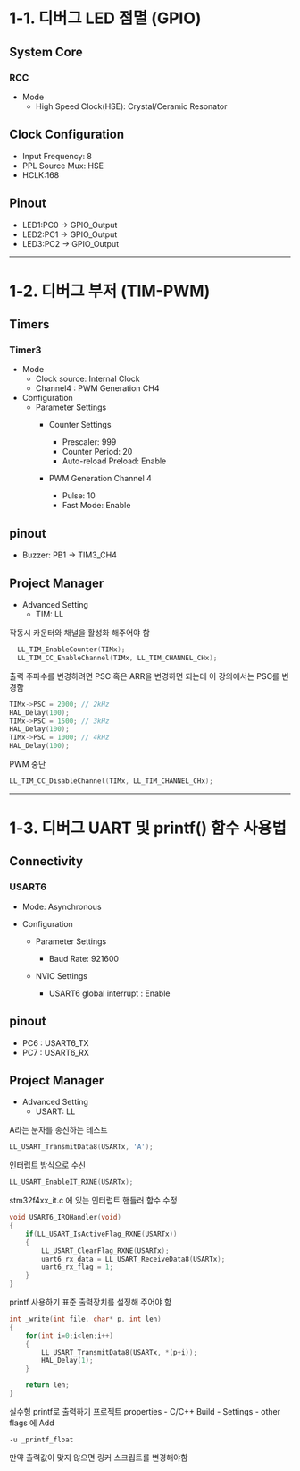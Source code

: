 # 1-1. 디버그 LED 점멸 (GPIO)

## System Core
### RCC
- Mode
    - High Speed Clock(HSE): Crystal/Ceramic Resonator

## Clock Configuration
- Input Frequency: 8
- PPL Source Mux: HSE
- HCLK:168

## Pinout
- LED1:PC0 -> GPIO_Output
- LED2:PC1 -> GPIO_Output
- LED3:PC2 -> GPIO_Output

--------------------------------------

# 1-2. 디버그 부저 (TIM-PWM)

## Timers
### Timer3
- Mode
    - Clock source: Internal Clock
    - Channel4 : PWM Generation CH4
- Configuration
    - Parameter Settings
        - Counter Settings
            - Prescaler: 999
            - Counter Period: 20
            - Auto-reload Preload: Enable

        - PWM  Generation Channel 4

            - Pulse: 10
            - Fast Mode: Enable

## pinout
- Buzzer: PB1 -> TIM3_CH4

## Project Manager
- Advanced Setting
    - TIM: LL

작동시 카운터와 채널을 활성화 해주어야 함
```C
  LL_TIM_EnableCounter(TIMx);
  LL_TIM_CC_EnableChannel(TIMx, LL_TIM_CHANNEL_CHx);
```

출력 주파수를 변경하려면 PSC 혹은 ARR을 변경하면 되는데 이 강의에서는 PSC를 변경함
```C
TIMx->PSC = 2000; // 2kHz
HAL_Delay(100);
TIMx->PSC = 1500; // 3kHz
HAL_Delay(100);
TIMx->PSC = 1000; // 4kHz
HAL_Delay(100);
```

PWM 중단
```C
LL_TIM_CC_DisableChannel(TIMx, LL_TIM_CHANNEL_CHx);
```

----------------------------------

# 1-3. 디버그 UART 및 printf() 함수 사용법

## Connectivity
### USART6
- Mode: Asynchronous

- Configuration
    - Parameter Settings
        - Baud Rate: 921600

    - NVIC Settings
        - USART6 global interrupt : Enable

## pinout
- PC6 : USART6_TX
- PC7 : USART6_RX

## Project Manager
- Advanced Setting
    - USART: LL

A라는 문자를 송신하는 테스트
```C
LL_USART_TransmitData8(USARTx, 'A');
```

인터럽트 방식으로 수신
```C
LL_USART_EnableIT_RXNE(USARTx);
```

stm32f4xx_it.c 에 있는 인터럽트 핸들러 함수 수정
```C 
void USART6_IRQHandler(void)
{
	if(LL_USART_IsActiveFlag_RXNE(USARTx))
	{
		LL_USART_ClearFlag_RXNE(USARTx);
		uart6_rx_data = LL_USART_ReceiveData8(USARTx);
		uart6_rx_flag = 1;
	}
}
```

printf 사용하기
표준 출력장치를 설정해 주어야 함
```C 
int _write(int file, char* p, int len)
{
    for(int i=0;i<len;i++)
    {
        LL_USART_TransmitData8(USARTx, *(p+i));
        HAL_Delay(1);
    }

    return len;
}
```

실수형 printf로 출력하기
프로젝트 properties - C/C++ Build - Settings - other flags 에 Add
```text
-u _printf_float
```

만약 출력값이 맞지 않으면 링커 스크립트를 변경해야함